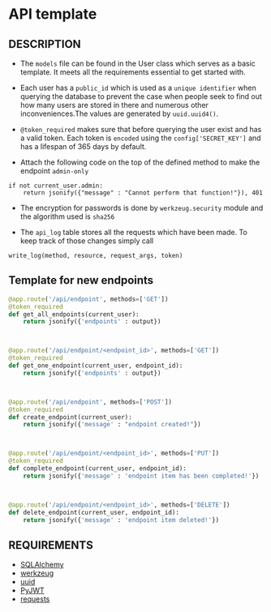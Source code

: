 # API template
## DESCRIPTION
- The `models` file can be found in the User class which serves as a 
basic template. It meets all the requirements essential to get started with.

- Each user has a `public_id` which is used as a `unique identifier` when querying
the database to prevent the case when people seek to find out how many users are 
stored in there and numerous other inconveniences.The values are generated
by `uuid.uuid4()`.

- `@token_required` makes sure that before querying the user exist and has a
valid token. Each token is `encoded` using the `config['SECRET_KEY']` and has
a lifespan of 365 days by default.

- Attach the following code on the top of the defined method to make 
the endpoint `admin-only`
```python3
if not current_user.admin:
    return jsonify({"message" : "Cannot perform that function!"}), 401
```

- The encryption for passwords is done by `werkzeug.security` module 
and the algorithm used is `sha256`

- The `api_log` table stores all the requests which have been made.
To keep track of those changes simply call
```
write_log(method, resource, request_args, token)
```

## Template for new endpoints
```python
@app.route('/api/endpoint', methods=['GET'])
@token_required
def get_all_endpoints(current_user):
    return jsonify({'endpoints' : output})



@app.route('/api/endpoint/<endpoint_id>', methods=['GET'])
@token_required
def get_one_endpoint(current_user, endpoint_id):
    return jsonify({'endpoints' : output})



@app.route('/api/endpoint', methods=['POST'])
@token_required
def create_endpoint(current_user):
    return jsonify({'message' : "endpoint created!"})



@app.route('/api/endpoint/<endpoint_id>', methods=['PUT'])
@token_required
def complete_endpoint(current_user, endpoint_id):
    return jsonify({'message' : 'endpoint item has been completed!'})



@app.route('/api/endpoint/<endpoint_id>', methods=['DELETE'])
def delete_endpoint(current_user, endpoint_id):
    return jsonify({'message' : 'endpoint item deleted!'})
```


## REQUIREMENTS
- [SQLAlchemy](https://flask-sqlalchemy.palletsprojects.com/en/2.x/)
- [werkzeug](https://werkzeug.palletsprojects.com/en/0.15.x/utils/#module-werkzeug.security)
- [uuid](https://docs.python.org/3.6/library/uuid.html)
- [PyJWT](https://github.com/GehirnInc/python-jwt)
- [requests]()
